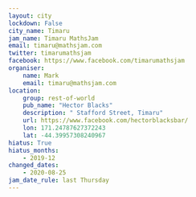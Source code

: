 ```yaml
---
layout: city                                           
lockdown: False
city_name: Timaru                                                          
jam_name: Timaru MathsJam
email: timaru@mathsjam.com
twitter: timarumathsjam
facebook: https://www.facebook.com/timarumathsjam
organiser:
    name: Mark
    email: timaru@mathsjam.com
location:
    group: rest-of-world
    pub_name: "Hector Blacks"
    description: " Stafford Street, Timaru"
    url: https://www.facebook.com/hectorblacksbar/
    lon: 171.24787627372243
    lat: -44.39957308240967
hiatus: True
hiatus_months:
    - 2019-12
changed_dates: 
    - 2020-08-25
jam_date_rule: last Thursday
---
```

